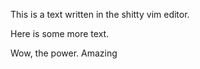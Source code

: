 This is a text written in the shitty vim editor.

Here is some more text. 



Wow, the power. Amazing



